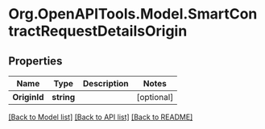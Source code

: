 
# Org.OpenAPITools.Model.SmartContractRequestDetailsOrigin

## Properties

Name | Type | Description | Notes
------------ | ------------- | ------------- | -------------
**OriginId** | **string** |  | [optional] 

[[Back to Model list]](../README.md#documentation-for-models)
[[Back to API list]](../README.md#documentation-for-api-endpoints)
[[Back to README]](../README.md)

